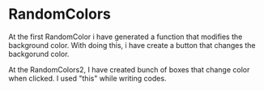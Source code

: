 # RandomColors

At the first RandomColor i have generated a function that modifies the background color. 
With doing this, i have create a button that changes the backgorund color.


At the RandomColors2, I have created bunch of boxes that change color when clicked. I used "this" while writing codes.
